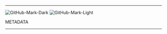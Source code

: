 
---

![GitHub-Mark-Dark](https://raw.githubusercontent.com/AmberELEC/website/gh-pages/docs/images/transparent_amber_elec_horiz.svg#gh-dark-mode-only)
![GitHub-Mark-Light](https://raw.githubusercontent.com/AmberELEC/website/gh-pages/docs/images/transparent_black_amber_elec_horiz.svg#gh-light-mode-only)

METADATA

---
